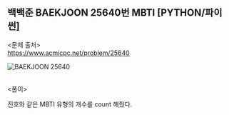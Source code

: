 ## 백백준 BAEKJOON 25640번 MBTI [PYTHON/파이썬]

<문제 출처><br>
https://www.acmicpc.net/problem/25640

![BAEKJOON 25640](https://blog.kakaocdn.net/dn/q7mUO/btrN2vypH5E/cYW44bVURCFHpzGWI5XTCk/img.png)

<br>
<풀이><br>

진호와 같은 MBTI 유형의 개수를 count 해줬다.